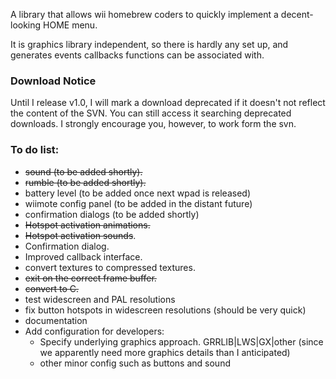 A library that allows wii homebrew coders to quickly implement a decent-looking HOME menu.

It is graphics library independent, so there is hardly any set up, and generates events callbacks functions can be associated with.


### Download Notice ###
Until I release v1.0, I will mark a download deprecated if it doesn't not reflect the content of the SVN.  You can still access it searching deprecated downloads.  I strongly encourage you, however, to work form the svn.

### To do list: ###
  * ~~sound (to be added shortly).~~
  * ~~rumble (to be added shortly).~~
  * battery level (to be added once next wpad is released)
  * wiimote config panel (to be added in the distant future)
  * confirmation dialogs (to be added shortly)
  * ~~Hotspot activation animations.~~
  * ~~Hotspot activation sounds~~.
  * Confirmation dialog.
  * Improved callback interface.
  * convert textures to compressed textures.
  * ~~exit on the correct frame buffer.~~
  * ~~convert to C.~~
  * test widescreen and PAL resolutions
  * fix button hotspots in widescreen resolutions (should be very quick)
  * documentation
  * Add configuration for developers:
    * Specify underlying graphics approach. GRRLIB|LWS|GX|other (since we apparently need more graphics details than I anticipated)
    * other minor config such as buttons and sound